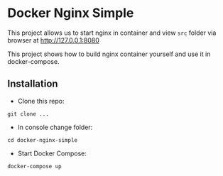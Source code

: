 # Docker Nginx Simple

This project allows us to start nginx in container and view `src` folder via browser at http://127.0.0.1:8080

This project shows how to build nginx container yourself and use it in docker-compose.

## Installation

- Clone this repo:

```
git clone ...
```

- In console change folder:

```
cd docker-nginx-simple
```

- Start Docker Compose:

```
docker-compose up
```
